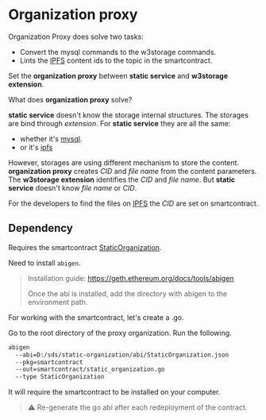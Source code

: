 # Organization proxy
Organization Proxy does solve two tasks:
* Convert the mysql commands to the w3storage commands.
* Lints the [IPFS](https://ipfs.io/) content ids to the topic in the smartcontract.

Set the **organization proxy** between **static service** and **w3storage extension**.

What does **organization proxy** solve?

**static service** doesn't know the storage internal structures.
The storages are bind through *extension*.
For **static service** they are all the same:
* whether it's [mysql](https://mysql.com).
* or it's [ipfs](https://IPFS.io)

However, storages are using different mechanism to store the content.
**organization proxy** creates *CID* and *file name* from the content parameters.
The **w3storage extension** identifies the *CID* and *file name*.
But **static service** doesn't know *file name* or *CID*.

For the developers to find the files on [IPFS](https://ipfs.io/) the *CID* are set on smartcontract.

## Dependency

Requires the smartcontract [StaticOrganization](https://github.com/ahmetson/static-organization).

Need to install `abigen`.
> Installation guide:
> https://geth.ethereum.org/docs/tools/abigen
> 
> Once the abi is installed, add the directory with abigen
> to the environment path.

For working with the smartcontract, let's create a .go.

Go to the root directory of the proxy organization.
Run the following.
```bash
abigen  
  --abi=D:/sds/static-organization/abi/StaticOrganization.json 
  --pkg=smartcontract 
  --out=smartcontract/static_organization.go 
  --type StaticOrganization
```

It will require the smartcontract to be installed on your computer.

> :warning:
> Re-generate the go abi after each redeployment of the contract.